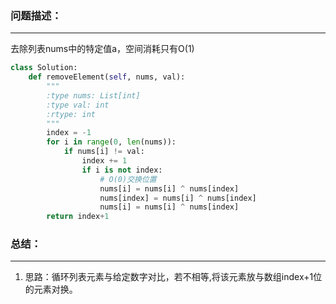 ###  问题描述：
***
去除列表nums中的特定值a，空间消耗只有O(1)

```python
class Solution:
    def removeElement(self, nums, val):
        """
        :type nums: List[int]
        :type val: int
        :rtype: int
        """
        index = -1
        for i in range(0, len(nums)):
            if nums[i] != val:
                index += 1
                if i is not index:
                    # O(0)交换位置
                    nums[i] = nums[i] ^ nums[index]
                    nums[index] = nums[i] ^ nums[index]
                    nums[i] = nums[i] ^ nums[index]
        return index+1
```
###  总结：
***
1. 思路：循环列表元素与给定数字对比，若不相等,将该元素放与数组index+1位的元素对换。
